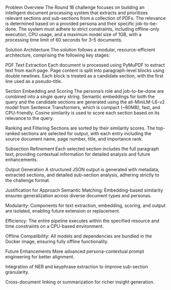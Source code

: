 Problem Overview
The Round 1B challenge focuses on building an intelligent document processing system that extracts and prioritizes relevant sections and sub-sections from a collection of PDFs. The relevance is determined based on a provided persona and their specific job-to-be-done. The system must adhere to strict constraints, including offline-only execution, CPU usage, and a maximum model size of 1GB, with a processing time limit of 60 seconds for 3–5 documents.

Solution Architecture
The solution follows a modular, resource-efficient architecture, comprising the following key stages:

PDF Text Extraction
Each document is processed using PyMuPDF to extract text from each page. Page content is split into paragraph-level blocks using double newlines. Each block is treated as a candidate section, with the first line used as a pseudo-title.

Section Embedding and Scoring
The persona’s role and job-to-be-done are combined into a single query string. Semantic embeddings for both the query and the candidate sections are generated using the all-MiniLM-L6-v2 model from Sentence Transformers, which is compact (~80MB), fast, and CPU-friendly. Cosine similarity is used to score each section based on its relevance to the query.

Ranking and Filtering
Sections are sorted by their similarity scores. The top-ranked sections are selected for output, with each entry including the source document name, page number, title, and importance rank.

Subsection Refinement
Each selected section includes the full paragraph text, providing contextual information for detailed analysis and future enhancements.

Output Generation
A structured JSON output is generated with metadata, extracted sections, and detailed sub-section analysis, adhering strictly to the challenge format.

Justification for Approach
Semantic Matching: Embedding-based similarity ensures generalization across diverse document types and personas.

Modularity: Components for text extraction, embedding, scoring, and output are isolated, enabling future extension or replacement.

Efficiency: The entire pipeline executes within the specified resource and time constraints on a CPU-based environment.

Offline Compatibility: All models and dependencies are bundled in the Docker image, ensuring fully offline functionality.

Future Enhancements
More advanced persona-contextual prompt engineering for better alignment.

Integration of NER and keyphrase extraction to improve sub-section granularity.

Cross-document linking or summarization for richer insight generation.

